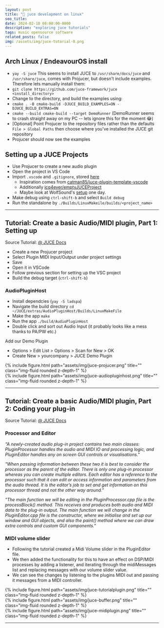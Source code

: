 ```yaml
---
layout: post
title: "🐧 juce development on linux"
seo_title: 
date: 2024-02-10 08:00:00-0000
description: "exploring juce tutorials"
tags: music opensource software
related_posts: false
img: /assets/img/juce-tutorial-0.png
---
```


## Arch Linux / EndeavourOS install
- `yay -S juce` This seems to install JUCE to `/usr/share/docs/juce` and `/usr/share/juce`, comes with Projucer, but doesn't include examples. Therefore lets manually install them:
- `git clone https://github.com/juce-framework/juce <install_directory>`
- Change to the directory, and build the examples using:
- `cmake . -B cmake-build -DJUCE_BUILD_EXAMPLES=ON -DJUCE_BUILD_EXTRAS=ON`
- `cmake --build cmake-build --target DemoRunner` (DemoRunner seems to crash straight away on my PC -- lets ignore this for the moment 😂)
- [Optional] Point Projucer to the repository files rather than the defaults `File > Global Paths` then choose where you've installed the JUCE git repository
- Projucer should now see the examples

## Setting up a JUCE Projects
- Use Projucer to create a new audio plugin
- Open the project in VS Code
- Import `.vscode` and `.gitignore`, stored [here](https://github.com/sambilbow/juce-template-vscode)
  - Inspiration comes from  [catman85/juce-plugin-template-vscode](https://github.com/catman85/juce-plugin-template-vscode)
  - Additionally [icq4ever/emptyJUCEProject](https://github.com/icq4ever/emptyJUCEProject)
  - Maybe look at WolfSound's [setup](https://github.com/JanWilczek/audio-plugin-template) one day.
- Make debug using `ctrl-shift-b` and select `Build debug`
- Run the standalone by `./Builds/LinuxMakeile/builds/<project_name>`

---

## Tutorial: Create a basic Audio/MIDI plugin, Part 1: Setting up
Source Tutorial: [@ JUCE Docs](https://docs.juce.com/master/tutorial_create_projucer_basic_plugin.html)

- Create a new Projucer project
- Select Plugin MIDI Input/Output under project settings
- Save
- Open it in VSCode
- Follow previous section for setting up the VSC project
- Build the debug target (`ctrl-shift-b`) 

### AudioPluginHost
- Install dependcies (`yay -S ladspa`)
- Navigate the build directory `cd ~/JUCE/extras/AudioPluginHost/Builds/LinuxMakeFile`
- Make the app `make`
- Run the app `./build/AudioPluginHost`
- Double click and sort out Audio Input (it probably looks like a mess thanks to PA/PW etc.)

Add our Demo Plugin
- Options > Edit List > Options > Scan for New > OK
- Create New > yourcompany > JUCE Demo Plugin

<div class="row">
    <div class="col-sm mt-2 mt-md-0">
        {% include figure.html path="assets/img/juce-projucer.png" title="" class="img-fluid rounded z-depth-1" %}
    </div>
    <div class="col-sm mt-2 mt-md-0">
        {% include figure.html path="assets/img/juce-audiopluginhost.png" title="" class="img-fluid rounded z-depth-1" %}
    </div>
</div>

---

## Tutorial: Create a basic Audio/MIDI plugin, Part 2: Coding your plug-in
Source Tutorial: [@ JUCE Docs](https://docs.juce.com/master/tutorial_code_basic_plugin.html)

### Processor and Editor
_"A newly-created audio plug-in project contains two main classes: PluginProcessor handles the audio and MIDI IO and processing logic, and PluginEditor handles any on screen GUI controls or visualisations."_

_"When passing information between these two it is best to consider the processor as the parent of the editor. There is only one plug-in processor whereas you can create multiple editors. Each editor has a reference to the processor such that it can edit or access information and parameters from the audio thread. It is the editor’s job to set and get information on this processor thread and not the other way around."_

_"The main function we will be editing in the PluginProcessor.cpp file is the processBlock() method. This receives and produces both audio and MIDI data to the plug-in output. The main function we will change in the PluginEditor.cpp file is the constructor, where we initialise and set up our window and GUI objects, and also the paint() method where we can draw extra controls and custom GUI components."_

### MIDI volume slider 
- Following the tutorial created a Midi Volume slider in the PluginEditor file.
- We then added the functionality for this to have an effect on DSP/MIDI processes by adding a listener, and iterating through the midiMessages list and replacing messages with our volume slider value.
- We can see the changes by listening to the plugins MIDI out and passing it messages from a MIDI controller.

<div class="row">
    <div class="col-sm mt-2 mt-md-0">
        {% include figure.html path="assets/img/juce-tutorialplugin.png" title="" class="img-fluid rounded z-depth-1" %}
    </div>
    <div class="col-sm mt-2 mt-md-0">
        {% include figure.html path="assets/img/juce-buffer.png" title="" class="img-fluid rounded z-depth-1" %}
    </div>
    <div class="col-sm mt-2 mt-md-0">
        {% include figure.html path="assets/img/juce-midiplugin.png" title="" class="img-fluid rounded z-depth-1" %}
    </div>
</div>

---